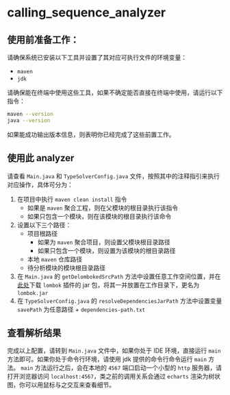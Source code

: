 # calling_sequence_analyzer
## 使用前准备工作：
请确保系统已安装以下工具并设置了其对应可执行文件的环境变量：
- `maven`
- `jdk`

请确保能在终端中使用这些工具，如果不确定能否直接在终端中使用，请运行以下指令：
```bash
maven --version
java --version
```
如果能成功输出版本信息，则表明你已经完成了这些前置工作。

## 使用此 analyzer
请查看 `Main.java` 和 `TypeSolverConfig.java` 文件，按照其中的注释指引来执行对应操作，具体可分为：
1. 在项目中执行 `maven clean install` 指令
   - 如果是 `maven` 聚合工程，则在父模块的根目录执行该指令
   - 如果只包含一个模块，则在该模块的根目录执行该命令
2. 设置以下三个路径：
   - 项目根路径
     - 如果为 `maven` 聚合项目，则设置父模块根目录路径
     - 如果只包含一个模块，则设置为该模块的根目录路径
   - 本地 `maven` 仓库路径
   - 待分析模块的模块根目录路径
3. 在 `Main.java` 的 `getDelombokedSrcPath` 方法中设置任意工作空间位置，并在[此处](https://projectlombok.org/download)下载 `lombok` 插件的 jar 包，将其一并放置在工作目录下，更名为 `lombok.jar`
4. 在 `TypeSolverConfig.java` 的 `resolveDependenciesJarPath` 方法中设置变量 `savePath` 为任意路径 + `dependencies-path.txt`

## 查看解析结果
完成以上配置，请转到 `Main.java` 文件中，如果你处于 IDE 环境，直接运行 `main` 方法即可。如果你处于命令行环境，请使用 jdk 提供的命令行命令运行 `main` 方法。
`main` 方法运行之后，会在本地的 `4567` 端口启动一个小型的 `http` 服务器，请打开浏览器访问 `localhost:4567`，类之前的调用关系会通过 `echarts` 渲染为树状图，你可以用鼠标与之交互来查看细节。
